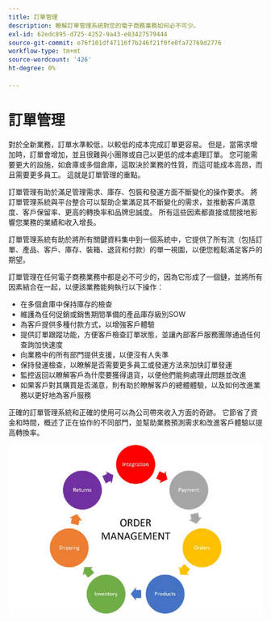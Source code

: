 ```yaml
---
title: 訂單管理
description: 瞭解訂單管理系統對您的電子商務業務如何必不可少。
exl-id: 62edc895-d725-4252-9a43-e03427579444
source-git-commit: e76f101df47116f7b246f21f0fe0fa72769d2776
workflow-type: tm+mt
source-wordcount: '426'
ht-degree: 0%

---
```


# 訂單管理

對於全新業務，訂單水準較低，以較低的成本完成訂單更容易。 但是，當需求增加時，訂單會增加，並且很難與小團隊或自己以更低的成本處理訂單。 您可能需要更大的設施，如倉庫或多個倉庫，這取決於業務的性質，而這可能成本高昂，而且需要更多員工。 這就是訂單管理的重點。

訂單管理有助於滿足管理需求、庫存、包裝和發運方面不斷變化的操作要求。 將訂單管理系統與平台整合可以幫助企業滿足其不斷變化的需求，並推動客戶滿意度、客戶保留率、更高的轉換率和品牌忠誠度。 所有這些因素都直接或間接地影響您業務的業績和收入增長。

訂單管理系統有助於將所有關鍵資料集中到一個系統中，它提供了所有流（包括訂單、產品、客戶、庫存、裝箱、退貨和付款）的單一視圖，以便您輕鬆滿足客戶的期望。

訂單管理在任何電子商務業務中都是必不可少的，因為它形成了一個鏈，並將所有因素結合在一起，以便該業務能夠執行以下操作：

- 在多個倉庫中保持庫存的檢查
- 維護為任何促銷或銷售期間準備的產品庫存級別SOW
- 為客戶提供多種付款方式，以增強客戶體驗
- 提供訂單跟蹤功能，方便客戶檢查訂單狀態，並讓內部客戶服務團隊通過任何查詢加快速度
- 向業務中的所有部門提供支援，以便沒有人失準
- 保持發運檢查，以瞭解是否需要更多員工或發運方法來加快訂單發運
- 監控返回以瞭解客戶為什麼要獲得退貨，以便他們能夠處理此問題並改進
- 如果客戶對其購買是否滿意，則有助於瞭解客戶的總體體驗，以及如何改進業務以更好地為客戶服務

正確的訂單管理系統和正確的使用可以為公司帶來收入方面的奇跡。 它節省了資金和時間，概述了正在協作的不同部門，並幫助業務預測需求和改進客戶體驗以提高轉換率。

![訂單管理流程圖](../../assets/playbooks/order-management.png)
